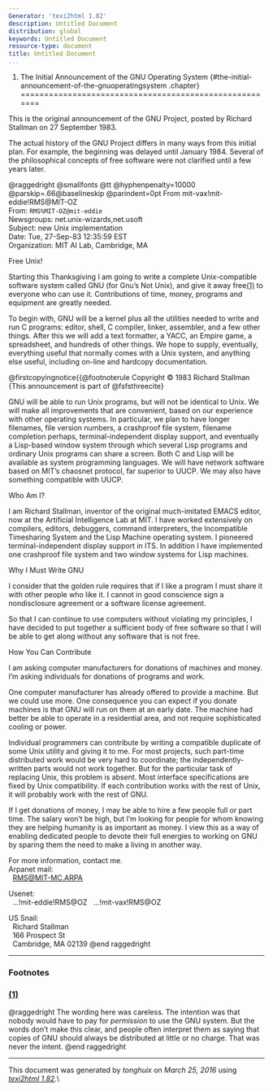 ```yaml
---
Generator: 'texi2html 1.82'
description: Untitled Document
distribution: global
keywords: Untitled Document
resource-type: document
title: Untitled Document
...
```


1. The Initial Announcement of the GNU Operating System {#the-initial-announcement-of-the-gnuoperatingsystem .chapter}
=======================================================

This is the original announcement of the GNU Project, posted by Richard
Stallman on 27 September 1983.

The actual history of the GNU Project differs in many ways from this
initial plan. For example, the beginning was delayed until January 1984.
Several of the philosophical concepts of free software were not
clarified until a few years later.

@raggedright @smallfonts @tt @hyphenpenalty=10000
@parskip=.66@baselineskip @parindent=0pt From
mit-vax!mit-eddie!RMS@MIT-OZ\
 From: `RMS%MIT-OZ@mit-eddie`\
 Newsgroups: net.unix-wizards,net.usoft\
 Subject: new Unix implementation\
 Date: Tue, 27-Sep-83 12:35:59 EST\
 Organization: MIT AI Lab, Cambridge, MA

Free Unix!

Starting this Thanksgiving I am going to write a complete
Unix-compatible software system called GNU (for Gnu’s Not Unix), and
give it away free[(1)](#FOOT1) to everyone who can use it. Contributions
of time, money, programs and equipment are greatly needed.

To begin with, GNU will be a kernel plus all the utilities needed to
write and run C programs: editor, shell, C compiler, linker, assembler,
and a few other things. After this we will add a text formatter, a YACC,
an Empire game, a spreadsheet, and hundreds of other things. We hope to
supply, eventually, everything useful that normally comes with a Unix
system, and anything else useful, including on-line and hardcopy
documentation.

@firstcopyingnotice{{@footnoterule Copyright © 1983 Richard Stallman\
 {This announcement is part of @fsfsthreecite}

GNU will be able to run Unix programs, but will not be identical to
Unix. We will make all improvements that are convenient, based on our
experience with other operating systems. In particular, we plan to have
longer filenames, file version numbers, a crashproof file system,
filename completion perhaps, terminal-independent display support, and
eventually a Lisp-based window system through which several Lisp
programs and ordinary Unix programs can share a screen. Both C and Lisp
will be available as system programming languages. We will have network
software based on MIT’s chaosnet protocol, far superior to UUCP. We may
also have something compatible with UUCP.

Who Am I?

I am Richard Stallman, inventor of the original much-imitated EMACS
editor, now at the Artificial Intelligence Lab at MIT. I have worked
extensively on compilers, editors, debuggers, command interpreters, the
Incompatible Timesharing System and the Lisp Machine operating system. I
pioneered terminal-independent display support in ITS. In addition I
have implemented one crashproof file system and two window systems for
Lisp machines.

Why I Must Write GNU

I consider that the golden rule requires that if I like a program I must
share it with other people who like it. I cannot in good conscience sign
a nondisclosure agreement or a software license agreement.

So that I can continue to use computers without violating my principles,
I have decided to put together a sufficient body of free software so
that I will be able to get along without any software that is not free.

How You Can Contribute

I am asking computer manufacturers for donations of machines and money.
I’m asking individuals for donations of programs and work.

One computer manufacturer has already offered to provide a machine. But
we could use more. One consequence you can expect if you donate machines
is that GNU will run on them at an early date. The machine had better be
able to operate in a residential area, and not require sophisticated
cooling or power.

Individual programmers can contribute by writing a compatible duplicate
of some Unix utility and giving it to me. For most projects, such
part-time distributed work would be very hard to coordinate; the
independently-written parts would not work together. But for the
particular task of replacing Unix, this problem is absent. Most
interface specifications are fixed by Unix compatibility. If each
contribution works with the rest of Unix, it will probably work with the
rest of GNU.

If I get donations of money, I may be able to hire a few people full or
part time. The salary won’t be high, but I’m looking for people for whom
knowing they are helping humanity is as important as money. I view this
as a way of enabling dedicated people to devote their full energies to
working on GNU by sparing them the need to make a living in another way.

For more information, contact me.\
 Arpanet mail:\
   RMS@MIT-MC.ARPA

Usenet:\
   ...!mit-eddie!RMS@OZ   ...!mit-vax!RMS@OZ

US Snail:\
   Richard Stallman\
   166 Prospect St\
   Cambridge, MA 02139 @end raggedright

<div class="footnote">

------------------------------------------------------------------------

### Footnotes

### [(1)](#DOCF1)

@raggedright The wording here was careless. The intention was that
nobody would have to pay for *permission* to use the GNU system. But the
words don’t make this clear, and people often interpret them as saying
that copies of GNU should always be distributed at little or no charge.
That was never the intent. @end raggedright

</div>

------------------------------------------------------------------------

This document was generated by *tonghuix* on *March 25, 2016* using
[*texi2html 1.82*](http://www.nongnu.org/texi2html/).\
